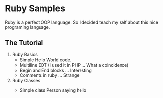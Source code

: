 <h1>Ruby Samples</h1>
<p>Ruby is a perfect OOP language. So I decided teach my self about this nice programing language.</p>
<h2>The Tutorial</h2>
<ol>
    <li>Ruby Basics
        <ul>
            <li>Simple Hello World code.</li>
            <li>Multiline EOT (I used it in PHP ... What a coincidence)</li>
            <li>Begin and End blocks ... Interesting</li>
            <li>Comments in ruby ... Strange</li>
        </ul>
    </li>
    <li>Ruby Classes</li>
    <ul>
        <li>Simple class Person saying hello</li>
    </ul>
</ol>